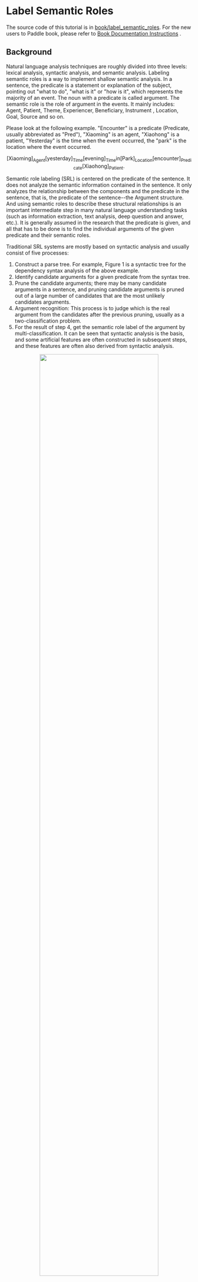 
# Label Semantic Roles

The source code of this tutorial is in [book/label_semantic_roles](https://github.com/PaddlePaddle/book/tree/develop/07.label_semantic_roles). For the new users to Paddle book, please refer to [Book Documentation Instructions](https://github.com/PaddlePaddle/book#running-the-book) .

## Background

Natural language analysis techniques are roughly divided into three levels: lexical analysis, syntactic analysis, and semantic analysis. Labeling semantic roles is a way to implement shallow semantic analysis. In a sentence, the predicate is a statement or explanation of the subject, pointing out "what to do", "what is it" or "how is it", which represents the majority of an event. The noun with a predicate is called argument. The semantic role is the role of argument in the events. It mainly includes: Agent, Patient, Theme, Experiencer, Beneficiary, Instrument , Location, Goal, Source and so on.

Please look at the following example. "Encounter" is a predicate (Predicate, usually abbreviated as "Pred"), "Xiaoming" is an agent, "Xiaohong" is a patient, "Yesterday" is the time when the event occurred, the "park" is the location where the event occurred.

$$\mbox{[Xiaoming]}_{\mbox{Agent}}\mbox{[yesterday]}_{\mbox{Time}}\mbox{[evening]}_\mbox{Time}\mbox{in[Park]}_{\mbox{Location}}\mbox{[encounter]}_{\mbox{Predicate}}\mbox{[Xiaohong]}_{\mbox{Patient}}\mbox{. }$$

Semantic role labeling (SRL) is centered on the predicate of the sentence. It does not analyze the semantic information contained in the sentence. It only analyzes the relationship between the components and the predicate in the sentence, that is, the predicate of the sentence--the Argument structure. And using semantic roles to describe these structural relationships is an important intermediate step in many natural language understanding tasks (such as information extraction, text analysis, deep question and answer, etc.). It is generally assumed in the research that the predicate is given, and all that has to be done is to find the individual arguments of the given predicate and their semantic roles.

Traditional SRL systems are mostly based on syntactic analysis and usually consist of five processes:

1. Construct a parse tree. For example, Figure 1 is a syntactic tree for the dependency syntax analysis of the above example.
2. Identify candidate arguments for a given predicate from the syntax tree.
3. Prune the candidate arguments; there may be many candidate arguments in a sentence, and pruning candidate arguments is pruned out of a large number of candidates that are the most unlikely candidates arguments.
4. Argument recognition: This process is to judge which is the real argument from the candidates after the previous pruning, usually as a two-classification problem.
5. For the result of step 4, get the semantic role label of the argument by multi-classification. It can be seen that syntactic analysis is the basis, and some artificial features are often constructed in subsequent steps, and these features are often also derived from syntactic analysis.

<div align="center">
<img src="https://github.com/PaddlePaddle/book/blob/develop/07.label_semantic_roles/image/dependency_parsing.png?raw=true" width = "80%" align=center /><br>
Figure 1. Example of dependency syntax analysis tree
</div>

However, complete syntactic analysis needs to determine all the syntactic information contained in a sentence and the relationship between the components of the sentence. It is a very difficult task. The accuracy of syntactic analysis in current technology is not good, and the little errors in syntactic analysis will caused the SRL error. In order to reduce the complexity of the problem and obtain certain syntactic structure information, the idea of ​​"shallow syntactic analysis" came into being. Shallow syntactic analysis is also called partial parsing or chunking. Different from full syntactic analysis which obtains a complete syntactic tree, shallow syntactic analysis only needs to identify some relatively simple independent components of the sentence, such as verb phrases, these identified structures are called chunks. In order to avoid the difficulties caused by the failure to obtain a syntactic tree with high accuracy, some studies \[[1](#References)\] also proposed a chunk-based SRL method. The block-based SRL method solves the SRL as a sequence labeling problem. Sequence labeling tasks generally use the BIO representation to define the set of labels for sequence annotations. Firstly, Let's introduce this representation. In the BIO notation, B stands for the beginning of the block, I stands for the middle of the block, and O stands for the end of the block. Different blocks are assigned different labels by B, I, and O. For example, for a block group extended by role A, the first block it contains is assigned to tag B-A, the other blocks it contains are assigned to tag I-A, and the block not belonging to any argument is assigned tag O.

Let's continue to take the above sentence as an example. Figure 1 shows the BIO representation method.

<div align="center">
<img src="https://github.com/PaddlePaddle/book/blob/develop/07.label_semantic_roles/image/bio_example.png?raw=true" width = "90%" align=center /><br>
Figure 2. Example of BIO labeling method
</div>

As can be seen from the above example, it is a relatively simple process to directly get the semantic roles labeling result of the argument according to the sequence labeling result. This simplicity is reflected in: (1) relying on shallow syntactic analysis, reducing the requirements and difficulty of syntactic analysis; (2) there is no candidate argument to pruning in this step; (3) the identification and labeling of arguments are realized at the same time. This integrated approach to arguments identification and labeling simplifies the process, reduces the risk of error accumulation, and often achieves better results.

Similar to the block-based SRL method, in this tutorial we also regard the SRL as a sequence labeling problem. The difference is that we only rely on input text sequences, without relying on any additional syntax analysis results or complex artificial features. And constructing an end-to-end learning SRL system by using deep neural networks. Let's take the public data set of the SRL task in the [CoNLL-2004 and CoNLL-2005 Shared Tasks](http://www.cs.upc.edu/~srlconll/) task as an example to practice the following  tasks. Giving a sentence and a predicate in this sentence, through the way of sequence labeling, find the arguments corresponding to the predicate from the sentence, and mark their semantic roles.

## Model Overview

Recurrent Neural Network is an important model for modeling sequences. It is widely used in natural language processing tasks. Unlike the feed-forward neural network, the RNN is able to handle the contextual correlation between inputs. LSTM is an important variant of RNN that is commonly used to learn the long-range dependencies contained in long sequences. We have already introduced in [Sentiment Analysis](https://github.com/PaddlePaddle/book/tree/develop/06.understand_sentiment), in this article we still use LSTM to solve the SRL problem.

### Stacked Recurrent Neural Network

The deep network helps to form hierarchical features, and the upper layers of the network form more complex advanced features based on the primary features that have been learned in the lower layers. Although the LSTM is expanded along the time axis and is equivalent to a very "deep" feedforward network. However, since the LSTM time step parameters are shared, the mapping of the $t-1$ time state to the time of $t$ always passes only one non-linear mapping. It means that the modeling of state transitions by single-layer LSTM is “shallow”. Stacking multiple LSTM units, making the output of the previous LSTM$t$ time as the input of the next LSTM unit $t$ time, helps us build a deep network. We call it the first version of the stack ecurrent neural networks. Deep networks improve the ability of models to fit complex patterns and better model patterns across different time steps\[[2](#References)\].

However, training a deep LSTM network is not an easy task. Stacking multiple LSTM cells in portrait orientation may encounter problems with the propagation of gradients in the longitudinal depth. Generally, stacking 4 layers of LSTM units can be trained normally. When the number of layers reaches 4~8 layers, performance degradation will occur. At this time, some new structures must be considered to ensure the gradient is transmitted vertically and smoothly. This is a problem that must be solved in training a deep LSTM networks. We can learn from LSTM to solve one of the tips of the "gradient disappearance and gradient explosion" problem: there is no nonlinear mapping on the information propagation route of Memory Cell, and neither gradient decay nor explosion when the gradient propagates back. Therefore, the deep LSTM model can also add a path that ensures smooth gradient propagation in the vertical direction.

The operation performed by an LSTM unit can be divided into three parts: (1) Input-to-hidden: Each time step input information $x$ will first pass through a matrix map and then as a forgetting gate, input gate, memory unit, output gate's input. Note that this mapping does not introduce nonlinear activation; (2) Hidden-to-hidden: this step is the main body of LSTM calculation, including forgotten gate, input gate, memory unit update, output gate calculation; (3) hidden-to-output: usually simple to activate the hidden layer vector. On the basis of the first version of the stack network, we add a new path: in addition to the previous LSTM output, the mapping of the input of the previous LSTM to the hidden layer is used as a new input. and a new input is added. At the same time, add a linear map to learn a new transform.

Figure 3 is a schematic structural diagram of a finally obtained stack recurrent neural network.

<p align="center">
<img src="https://github.com/PaddlePaddle/book/blob/develop/07.label_semantic_roles/image/stacked_lstm.png?raw=true" width = "40%" align=center><br>
Figure 3. Schematic diagram of stack-based recurrent neural network based on LSTM
</p>

### Bidirectional Recurrent Neural Network

In LSTM, the hidden layer vector at the time of $t$ encodes all input information until the time of $t$. The LSTM at $t$ can see the history, but cannot see the future. In most natural language processing tasks, we almost always get the whole sentence. In this case, if you can get future information like the historical information, it will be of great help to the sequence learning task.

In order to overcome this shortcoming, we can design a bidirectional recurrent network unit, which is simple and straightforward: make a small modification to the stack recurrent neural network of the previous section, stack multiple LSTM units, and let each layer of LSTM units learn the output sequence of the previous layer in the order of forward, reverse, forward …… So, starting from layer 2, our LSTM unit will always see historical and future information at $t$. Figure 4 is a schematic diagram showing the structure of a bidirectional recurrent neural network based on LSTM.

<p align="center">
<img src="https://github.com/PaddlePaddle/book/blob/develop/07.label_semantic_roles/image/bidirectional_stacked_lstm.png?raw=true" width = "60%" align=center><br>
Figure 4. Schematic diagram of a bidirectional recurrent neural network based on LSTM
</p>

It should be noted that this bidirectional RNN structure is not the same as the bidirectional RNN structure used by Bengio etc in machine translation tasks\[[3](#References), [4](#References)\] Another bidirectional recurrent neural network will be introduced in the following [Machine Translation](https://github.com/PaddlePaddle/book/blob/develop/08.machine_translation) task.

### Conditional Random Field

The idea of ​​using a neural network model to solve a problem usually is: the front-layer network learns the feature representation of the input, and the last layer of the network completes the final task based on the feature. In the SRL task, the feature representation of the deep LSTM network learns input. Conditional Random Filed (CRF) completes the sequence labeling on th basis of features at the end of the entire network.

CRF is a probabilistic structural model, which can be regarded as a probabilistic undirected graph model. Nodes represent random variables and edges represent probability dependencies between random variables. In simple terms, CRF learns the conditional probability $P(X|Y)$, where $X = (x_1, x_2, ... , x_n)$ is the input sequence, $Y = (y_1, y_2, ..., y_n $ is a sequence of tokens; the decoding process is given the $X$ sequence to solve the $Y$ sequence with the largest $P(Y|X)$, that is $Y^* = \mbox{arg max}_{Y} P( Y | X)$.

The sequence labeling task only needs to consider that both the input and the output are a linear sequence. And since we only use the input sequence as a condition and do not make any conditional independent assumptions, there is no graph structure between the elements of the input sequence. In summary, the CRF defined on the chain diagram shown in Figure 5 is used in the sequence labeling task, which is called Linear Chain Conditional Random Field.

<p align="center">
<img src="https://github.com/PaddlePaddle/book/blob/develop/07.label_semantic_roles/image/linear_chain_crf.png?raw=true" width = "35%" align=center><br>
Figure 5. Linear chain conditional random field used in sequence labeling tasks
</p>

According to the factorization theorem on the linear chain condition random field \[[5](#References)\], the probability of a particular tag sequence $Y$ can be defined as given in the observation sequence $X$:

$$p(Y | X) = \frac{1}{Z(X)} \text{exp}\left(\sum_{i=1}^{n}\left(\sum_{j}\lambda_{ j}t_{j} (y_{i - 1}, y_{i}, X, i) + \sum_{k} \mu_k s_k (y_i, X, i)\right)\right)$$

Where $Z(X)$ is the normalization factor, and $t_j$ is the feature function defined on the edge, depending on the current and previous position, which called the transition feature. It represents the transition probability of the input sequence $X$ and its labeling sequence marked at the $i$ and $i - 1$ positions. $s_k$ is a feature function defined on the node, called a state feature, which depends on the current position. It represents the probability of marking for the observation sequence $X$ and its $i$ position. $\lambda_j$ and $\mu_k$ are the weights corresponding to the transfer feature function and the state feature function respectively. In fact, $t$ and $s$ can be represented in the same mathematical form, and the transfer feature and state are summed at each position $i$: $f_{k}(Y, X) = \sum_{i =1}^{n}f_k({y_{i - 1}, y_i, X, i})$. Calling $f$ collectively as a feature function, so $P(Y|X)$ can be expressed as:

$$p(Y|X, W) = \frac{1}{Z(X)}\text{exp}\sum_{k}\omega_{k}f_{k}(Y, X)$$

$\omega$ is the weight corresponding to the feature function and is the parameter to be learned by the CRF model. During training, for a given input sequence and the corresponding set of markup sequences $D = \left[(X_1, Y_1), (X_2 , Y_2) , ... , (X_N, Y_N)\right]$ , by regularizing the maximum likelihood estimation to solve the following optimization objectives:

$$\DeclareMathOperator*{\argmax}{arg\,max} L(\lambda, D) = - \text{log}\left(\prod_{m=1}^{N}p(Y_m|X_m, W )\right) + C \frac{1}{2}\lVert W\rVert^{2}$$

This optimization objectives can be solved by the back propagation algorithm together with the entire neural network. When decoding, for a given input sequence $X$, the output sequence $\bar{Y}$ of maximizing the conditional probability $\bar{P}(Y|X)$ by the decoding algorithm (such as: Viterbi algorithm, Beam Search).

### Deep bidirectional LSTM (DB-LSTM) SRL model

In the SRL task, the input is “predicate” and “a sentence”. The goal is to find the argument of the predicate from this sentence and mark the semantic role of the argument. If a sentence contains $n$ predicates, the sentence will be processed for $n$ times. One of the most straightforward models is the following:

1. Construct the input;
 - Input 1 is the predicate and 2 is the sentence
 - Extend input 1 to a sequence as long as input 2, expressed by one-hot mode;
2. The predicate sequence and sentence sequence of the one-hot format are converted into a sequence of word vectors represented by real vectors through a vocabulary;
3. The two word vector sequences in step 2 are used as input of the bidirectional LSTM to learn the feature representation of the input sequence;
4. The CRF takes the features learned in the model in step 3 as input, and uses the tag sequence as the supervised signal to implement sequence labeling;

You can try this method. Here, we propose some improvements that introduce two simple features that are very effective in improving system performance:

- Predicate's context: In the above method, only the word vector of the predicate is used to express all the information related to the predicate. This method is always very weak, especially if the predicate appears multiple times in the sentence, it may cause certain ambiguity. From experience, a small segment of several words before and after the predicate can provide more information to help resolve ambiguity. So, we add this kind of experience to the model, and extract a "predicate context" fragment for each predicate, that is, a window fragment composed of $n$ words before and after the predicate;
- Predicate context area's tag: Introduces a 0-1 binary variable for each word in the sentence, which indicats whether they are in the "predicate context" fragment;

The modified model is as follows (Figure 6 is a schematic diagram of the model structure with a depth of 4):

1. Construct input
 - Input 1 is a sentence sequence, input 2 is a predicate sequence, input 3 is a predicate context, and $n$ words before and after the predicate are extracted from the sentence to form a predicate context, which represented by one-hot. Input 4 is a predicate context area which marks whether each word in the sentence is in the context of the predicate;
 - Extend the input 2~3 to a sequence as long as the input 1;
2. Input 1~4 are converted into a sequence of word vectors represented by real vectors in vocabulary; where inputs 1 and 3 share the same vocabulary, and inputs 2 and 4 each have their own vocabulary;
3. The four word vector sequences in step 2 are used as input to the bidirectional LSTM model; the LSTM model learns the feature representation of the input sequence to obtain a new feature representation sequence;
4. The CRF takes the features learned in step 3 of the LSTM as input, and uses the marked sequence as the supervised signal to complete the sequence labeling;

<div align="center">
<img src="https://github.com/PaddlePaddle/book/blob/develop/07.label_semantic_roles/image/db_lstm_network.png?raw=true" width = "60%" align=center /><br>
Figure 6. Deep bidirectional LSTM  model on the SRL task
</div>


## Data Introduction

In this tutorial, We use the data set opened by the [CoNLL 2005](http://www.cs.upc.edu/~srlconll/) SRL task as an example. It is important to note that the training set and development set of the CoNLL 2005 SRL task are not free for public after the competition. Currently, only the test set is available, including 23 in the Wall Street Journal and 3 in the Brown corpus. In this tutorial, we use the WSJ data in the test set to solve the model for the training set. However, since the number of samples in the test set is far from enough, if you want to train an available neural network SRL system, consider paying for the full amount of data.

The original data also includes a variety of information such as part-of-speech tagging, named entity recognition, and syntax parse tree. In this tutorial, we use the data in the test.wsj folder for training and testing, and only use the data under the words folder (text sequence) and the props folder (labeled results). The data directories used in this tutorial are as follows:

```text
conll05st-release/
└── test.wsj
    ├── props # Label result
    └── words # Input text sequence
```

The labeling information is derived from the labeling results of Penn TreeBank\[[7](#References)\] and PropBank\[[8](#References)\]. The label of the PropBank labeling result is different from the labeling result label we used in the first example of the article, but the principle is the same. For the description of the meaning of the labeling result label, please refer to the paper \[[9](#References)\].

The raw data needs to be preprocessed in order to be processed by PaddlePaddle. The preprocessing includes the following steps:

1. Combine text sequences and tag sequences into one record;
2. If a sentence contains $n$ predicates, the sentence will be processed for $n$ times, becoming a $n$ independent training sample, each sample with a different predicate;
3. Extract the predicate context and construct the predicate context area tag;
4. Construct a tag represented by the BIO method;
5. Get the integer index corresponding to the word according to the dictionary.

After the pre-processing is completed, a training sample data contains 9 fields, namely: sentence sequence, predicate, predicate context (accounting for 5 columns), predicate context area tag, and labeling sequence. The following table is an example of a training sample.

| Sentence Sequence | Predicate | Predicate Context (Window = 5) | Predicate Context Area Tag | Label Sequence |
|---|---|---|---|---|
| A | set | n't been set . × | 0 | B-A1 |
| record | set | n't been set . × | 0 | I-A1 |
| date | set | n't been set . × | 0 | I-A1 |
| has | set | n't been set . × | 0 | O |
| n't | set | n't been set . × | 1 | B-AM-NEG |
| been | set | n't been set . × | 1 | O |
| set | set | n't been set . × | 1 | B-V |
| . | set | n't been set . × | 1 | O |


In addition to the data, we also provide the following resources:

| File Name | Description |
|---|---|
| word_dict | Input a dictionary of sentences for a total of 44068 words |
| label_dict | Tag dictionary, total 106 tags |
| predicate_dict | Dictionary of predicates, totaling 3162 words |
| emb | A trained vocabulary, 32-dimensional |

We trained a language model on English Wikipedia to get a word vector to initialize the SRL model. During the training of the SRL model, the word vector is no longer updated. For the language model and word vector, refer to [Word Vector](https://github.com/PaddlePaddle/book/blob/develop/04.word2vec) for this tutorial. The corpus of our training language model has a total of 995,000,000 tokens, and the dictionary size is controlled to 4,900,000 words. CoNLL 2005 training corpus 5% of this word is not in 4900,000 words, we have seen them all unknown words, with `<unk>` representation.

Get the dictionary and print the dictionary size:

```python
from __future__ import print_function

import math, os
import numpy as np
import paddle
import paddle.dataset.conll05 as conll05
import paddle.fluid as fluid
import six
import time

with_gpu = os.getenv('WITH_GPU', '0') != '0'

word_dict, verb_dict, label_dict = conll05.get_dict()
word_dict_len = len(word_dict)
label_dict_len = len(label_dict)
pred_dict_len = len(verb_dict)

print('word_dict_len: ', word_dict_len)
print('label_dict_len: ', label_dict_len)
print('pred_dict_len: ', pred_dict_len)
```

## Model Configuration

- Define input data dimensions and model hyperparameters.

```python
mark_dict_len = 2    # The dimension of the context area flag, which is a 0-1 2 value feature, so the dimension is 2
word_dim = 32        # Word vector dimension
mark_dim = 5         # The predicate context area is mapped to a real vector by the vocabulary, which is the adjacent dimension
hidden_dim = 512     # LSTM Hidden Layer Vector Dimensions : 512 / 4
depth = 8            # depth of stack LSTM
mix_hidden_lr = 1e-3 # Basic learning rate of fundamental_chain_crf layer

IS_SPARSE = True     # Whether to update embedding in sparse way
PASS_NUM = 10        # Training epoches
BATCH_SIZE = 10      # Batch size

embedding_name = 'emb'
```

It should be specially noted that the parameter `hidden_dim = 512` actually specifies the dimension of the LSTM hidden layer's vector is 128. For this, please refer to the description of `dynamic_lstm` in the official PaddlePaddle API documentation.

- As is mentioned above, we use the trained word vector based on English Wikipedia to initialize the embedding layer parameters of the total six features of the sequence input and predicate context, which are not updated during training.

```python
#Here load the binary parameters saved by PaddlePaddle
def load_parameter(file_name, h, w):
    with open(file_name, 'rb') as f:
        f.read(16)  # skip header.
        return np.fromfile(f, dtype=np.float32).reshape(h, w)
```



## Training Model

- We train according to the network topology and model parameters. We also need to specify the optimization method when constructing. Here we use the most basic SGD method (momentum is set to 0), and set the learning rate, regularition, and so on.

Define hyperparameters for the training process

```python
use_cuda = False #Execute training on cpu
save_dirname = "label_semantic_roles.inference.model" #The model parameters obtained by training are saved in the file.
is_local = True
```

### Data input layer definition
Defines the format of the model input features, including the sentence sequence, the predicate, the five features of the predicate context, and the predicate context area flags.

```python
# Sentence sequences
word = fluid.data(
    name='word_data', shape=[None, 1], dtype='int64', lod_level=1)

# predicate
predicate = fluid.data(
    name='verb_data', shape=[None, 1], dtype='int64', lod_level=1)

# predicate context's 5 features
ctx_n2 = fluid.data(
    name='ctx_n2_data', shape=[None, 1], dtype='int64', lod_level=1)
ctx_n1 = fluid.data(
    name='ctx_n1_data', shape=[None, 1], dtype='int64', lod_level=1)
ctx_0 = fluid.data(
    name='ctx_0_data', shape=[None, 1], dtype='int64', lod_level=1)
ctx_p1 = fluid.data(
    name='ctx_p1_data', shape=[None, 1], dtype='int64', lod_level=1)
ctx_p2 = fluid.data(
    name='ctx_p2_data', shape=[None, 1], dtype='int64', lod_level=1)

# Predicate conotext area flag
mark = fluid.data(
    name='mark_data', shape=[None, 1], dtype='int64', lod_level=1)
```
### Defining the network structure
First pre-train and define the model input layer

```python
#pre-training predicate and predicate context area flags
predicate_embedding = fluid.embedding(
    input=predicate,
    size=[pred_dict_len, word_dim],
    dtype='float32',
    is_sparse=IS_SPARSE,
    param_attr='vemb')

mark_embedding = fluid.embedding(
    input=mark,
    size=[mark_dict_len, mark_dim],
    dtype='float32',
    is_sparse=IS_SPARSE)

#Sentence sequences and predicate context 5 features then pre-trained
word_input = [word, ctx_n2, ctx_n1, ctx_0, ctx_p1, ctx_p2]
#Because word vector is pre-trained, no longer training embedding table,
# The trainable's parameter attribute set to False prevents the embedding table from being updated during training
emb_layers = [
    fluid.embedding(
        size=[word_dict_len, word_dim],
        input=x,
        param_attr=fluid.ParamAttr(
            name=embedding_name, trainable=False)) for x in word_input
]
# Pre-training results for adding predicate and predicate context area tags
emb_layers.append(predicate_embedding)
emb_layers.append(mark_embedding)
```
Define eight LSTM units to learn all input sequences in "forward/reverse" order.

```python
# A total of 8 LSTM units are trained, each unit is oriented from left to right or right to left.
# Determined by the parameter `is_reverse`
# First stack structure
hidden_0_layers = [
    fluid.layers.fc(input=emb, size=hidden_dim, act='tanh')
    for emb in emb_layers
]

hidden_0 = fluid.layers.sums(input=hidden_0_layers)

lstm_0 = fluid.layers.dynamic_lstm(
    input=hidden_0,
    size=hidden_dim,
    candidate_activation='relu',
    gate_activation='sigmoid',
    cell_activation='sigmoid')

# Stack L-LSTM and R-LSTM with directly connected sides
input_tmp = [hidden_0, lstm_0]

# remaining stack structure
for i in range(1, depth):
    mix_hidden = fluid.layers.sums(input=[
        fluid.layers.fc(input=input_tmp[0], size=hidden_dim, act='tanh'),
        fluid.layers.fc(input=input_tmp[1], size=hidden_dim, act='tanh')
    ])

    lstm = fluid.layers.dynamic_lstm(
        input=mix_hidden,
        size=hidden_dim,
        candidate_activation='relu',
        gate_activation='sigmoid',
        cell_activation='sigmoid',
        is_reverse=((i % 2) == 1))

    input_tmp = [mix_hidden, lstm]

# Fetch the output of the last stack LSTM and the input of this LSTM unit to the hidden layer mapping,
# Learn the state feature of CRF after a fully connected layer maps to the dimensions of the tags dictionary
feature_out = fluid.layers.sums(input=[
    fluid.layers.fc(input=input_tmp[0], size=label_dict_len, act='tanh'),
    fluid.layers.fc(input=input_tmp[1], size=label_dict_len, act='tanh')
])

# tag/label sequence
target = fluid.data(
    name='target', shape=[1], dtype='int64', lod_level=1)

# Learning CRF transfer features
crf_cost = fluid.layers.linear_chain_crf(
    input=feature_out,
    label=target,
    param_attr=fluid.ParamAttr(
        name='crfw', learning_rate=mix_hidden_lr))


avg_cost = fluid.layers.mean(crf_cost)

# Use the most basic SGD optimization method (momentum is set to 0)
sgd_optimizer = fluid.optimizer.SGD(
    learning_rate=fluid.layers.exponential_decay(
        learning_rate=0.01,
        decay_steps=100000,
        decay_rate=0.5,
        staircase=True))

sgd_optimizer.minimize(avg_cost)


```

The data introduction section mentions the payment of the CoNLL 2005 training set. Here we use the test set training for everyone to learn. Conll05.test() produces one sample every time, containing 9 features, then shuffle and after batching as the input for training.

```python
crf_decode = fluid.layers.crf_decoding(
    input=feature_out, param_attr=fluid.ParamAttr(name='crfw'))

train_data = fluid.io.batch(
    paddle.reader.shuffle(
        paddle.dataset.conll05.test(), buf_size=8192),
    batch_size=BATCH_SIZE)

place = fluid.CUDAPlace(0) if use_cuda else fluid.CPUPlace()

```

The corresponding relationship between each data and data_layer is specified by the feeder. The following feeder indicates that the data_layer corresponding to the 0th column of the data generated by conll05.test() is `word`.


```python
feeder = fluid.DataFeeder(
    feed_list=[
        word, ctx_n2, ctx_n1, ctx_0, ctx_p1, ctx_p2, predicate, mark, target
    ],
    place=place)
exe = fluid.Executor(place)
```

Start training

```python
main_program = fluid.default_main_program()

exe.run(fluid.default_startup_program())
embedding_param = fluid.global_scope().find_var(
    embedding_name).get_tensor()
embedding_param.set(
    load_parameter(conll05.get_embedding(), word_dict_len, word_dim),
    place)

start_time = time.time()
batch_id = 0
for pass_id in six.moves.xrange(PASS_NUM):
    for data in train_data():
        cost = exe.run(main_program,
                       feed=feeder.feed(data),
                       fetch_list=[avg_cost])
        cost = cost[0]

        if batch_id % 10 == 0:
            print("avg_cost: " + str(cost))
            if batch_id != 0:
                print("second per batch: " + str((time.time(
                ) - start_time) / batch_id))
            # Set the threshold low to speed up the CI test
            if float(cost) < 60.0:
                if save_dirname is not None:
                    fluid.io.save_inference_model(save_dirname, [
                        'word_data', 'verb_data', 'ctx_n2_data',
                        'ctx_n1_data', 'ctx_0_data', 'ctx_p1_data',
                        'ctx_p2_data', 'mark_data'
                    ], [feature_out], exe)
                break

        batch_id = batch_id + 1
```


## Model Application

After completing the training, the optimal model needs to be selected according to a performance indicator we care about. You can simply select the model with the least markup error on the test set. We give an example of using a trained model for prediction as follows.

First set the parameters of the prediction process

```python
use_cuda = False #predict on cpu
save_dirname = "label_semantic_roles.inference.model" #call trained model for prediction

place = fluid.CUDAPlace(0) if use_cuda else fluid.CPUPlace()
exe = fluid.Executor(place)
```
Set the input, use LoDTensor to represent the input word sequence, where the shape of each word's base_shape is [1], because each word is represented by an id. If the length-based LoD is [[3, 4, 2]], which is a single-layer LoD, then the constructed LoDTensor contains three sequences which their length are 3, 4, and 2.

Note that LoD is a list of lists.


```python
lod = [[3, 4, 2]]
base_shape = [1]

# Construct fake data as input, the range of random integer numbers is [low, high]
word = fluid.create_random_int_lodtensor(
    lod, base_shape, place, low=0, high=word_dict_len - 1)
pred = fluid.create_random_int_lodtensor(
    lod, base_shape, place, low=0, high=pred_dict_len - 1)
ctx_n2 = fluid.create_random_int_lodtensor(
    lod, base_shape, place, low=0, high=word_dict_len - 1)
ctx_n1 = fluid.create_random_int_lodtensor(
    lod, base_shape, place, low=0, high=word_dict_len - 1)
ctx_0 = fluid.create_random_int_lodtensor(
    lod, base_shape, place, low=0, high=word_dict_len - 1)
ctx_p1 = fluid.create_random_int_lodtensor(
    lod, base_shape, place, low=0, high=word_dict_len - 1)
ctx_p2 = fluid.create_random_int_lodtensor(
    lod, base_shape, place, low=0, high=word_dict_len - 1)
mark = fluid.create_random_int_lodtensor(
    lod, base_shape, place, low=0, high=mark_dict_len - 1)
```

Using fluid.io.load_inference_model to load inference_program, feed_target_names is the name of the model's input variable, and fetch_targets is the predicted object.

```python
[inference_program, feed_target_names,
 fetch_targets] = fluid.io.load_inference_model(save_dirname, exe)
```
Construct the feed dictionary {feed_target_name: feed_target_data}, where the results are a list of predicted targets

```python
assert feed_target_names[0] == 'word_data'
assert feed_target_names[1] == 'verb_data'
assert feed_target_names[2] == 'ctx_n2_data'
assert feed_target_names[3] == 'ctx_n1_data'
assert feed_target_names[4] == 'ctx_0_data'
assert feed_target_names[5] == 'ctx_p1_data'
assert feed_target_names[6] == 'ctx_p2_data'
assert feed_target_names[7] == 'mark_data'
```
Execute prediction

```python
results = exe.run(inference_program,
                  feed={
                      feed_target_names[0]: word,
                      feed_target_names[1]: pred,
                      feed_target_names[2]: ctx_n2,
                      feed_target_names[3]: ctx_n1,
                      feed_target_names[4]: ctx_0,
                      feed_target_names[5]: ctx_p1,
                      feed_target_names[6]: ctx_p2,
                      feed_target_names[7]: mark
                  },
                  fetch_list=fetch_targets,
                  return_numpy=False)
```

Output result

```python
print(results[0].lod())
np_data = np.array(results[0])
print("Inference Shape: ", np_data.shape)
```


## Conclusion

Labeling semantic roles is an important intermediate step in many natural language understanding tasks. In this tutorial, we take the label semantic roles task as an example to introduce how to use PaddlePaddle for sequence labeling tasks. The model presented in the tutorial comes from our published paper \[[10](#References)\]. Since the training data for the CoNLL 2005 SRL task is not currently fully open, only the test data is used as an example in the tutorial. In this process, we hope to reduce our reliance on other natural language processing tools. We can use neural network data-driven, end-to-end learning capabilities to get a model that is comparable or even better than traditional methods. In the paper, we confirmed this possibility. More information and discussion about the model can be found in the paper.

<a name="References"></a>
## References
1. Sun W, Sui Z, Wang M, et al. [Chinese label semantic roles with shallow parsing](http://www.aclweb.org/anthology/D09-1#page=1513)[C]//Proceedings Of the 2009 Conference on Empirical Methods in Natural Language Processing: Volume 3-Volume 3. Association for Computational Linguistics, 2009: 1475-1483.
2. Pascanu R, Gulcehre C, Cho K, et al. [How to construct deep recurrent neural networks](https://arxiv.org/abs/1312.6026)[J]. arXiv preprint arXiv:1312.6026, 2013.
3. Cho K, Van Merriënboer B, Gulcehre C, et al. [Learning phrase representations using RNN encoder-decoder for statistical machine translation](https://arxiv.org/abs/1406.1078)[J]. arXiv preprint arXiv: 1406.1078, 2014.
4. Bahdanau D, Cho K, Bengio Y. [Neural machine translation by jointly learning to align and translate](https://arxiv.org/abs/1409.0473)[J]. arXiv preprint arXiv:1409.0473, 2014.
5. Lafferty J, McCallum A, Pereira F. [Conditional random fields: Probabilistic models for segmenting and labeling sequence data](https://repository.upenn.edu/cgi/viewcontent.cgi?article=1162&context=cis_papers) [C]//Proceedings of the eighteenth international conference on machine learning, ICML. 2001, 1: 282-289.
6. Li Hang. Statistical Learning Method[J]. Tsinghua University Press, Beijing, 2012.
7. Marcus MP, Marcinkiewicz MA, Santorini B. [Building a large annotated corpus of English: The Penn Treebank](http://repository.upenn.edu/cgi/viewcontent.cgi?article=1246&context=cis_reports)[J] Computational linguistics, 1993, 19(2): 313-330.
8. Palmer M, Gildea D, Kingsbury P. [The proposition bank: An annotated corpus of semantic roles](http://www.mitpressjournals.org/doi/pdfplus/10.1162/0891201053630264) [J]. Computational linguistics, 2005 , 31(1): 71-106.
9. Carreras X, Màrquez L. [Introduction to the CoNLL-2005 shared task: label semantic roles](http://www.cs.upc.edu/~srlconll/st05/papers/intro.pdf)[C]/ /Proceedings of the Ninth Conference on Computational Natural Language Learning. Association for Computational Linguistics, 2005: 152-164.
10. Zhou J, Xu W. [End-to-end learning of label semantic roles using recurrent neural networks](http://www.aclweb.org/anthology/P/P15/P15-1109.pdf)[C] //Proceedings of the Annual Meeting of the Association for Computational Linguistics. 2015.

<br/>
<a rel="license" href="http://creativecommons.org/licenses/by-sa/4.0/"><img alt="知识共享许可协议" style="border-width:0" src="https://paddlepaddleimage.cdn.bcebos.com/bookimage/camo.png" /></a><br /><span xmlns:dct="http://purl.org/dc/terms/" href="http://purl.org/dc/dcmitype/Text" property="dct:title" rel="dct:type">This tutorial</span> is contributed by <a xmlns:cc="http://creativecommons.org/ns#" href="http://book.paddlepaddle.org" property="cc:attributionName" rel="cc:attributionURL">PaddlePaddle</a>, and licensed under a <a rel="license" href="http://creativecommons.org/licenses/by-sa/4.0/">Creative Commons Attribution-ShareAlike 4.0 International License</a>.
